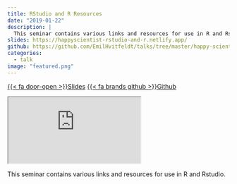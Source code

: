 ```yaml
---
title: RStudio and R Resources
date: "2019-01-22"
description: |
  This seminar contains various links and resources for use in R and Rstudio.
slides: https://happyscientist-rstudio-and-r.netlify.app/
github: https://github.com/EmilHvitfeldt/talks/tree/master/happy-scientist_rstudio-and-r
categories:
  - talk
image: "featured.png"
---
```


<a href="https://happyscientist-rstudio-and-r.netlify.app/" class="listing-slides btn-links">{{< fa door-open >}}Slides<a>
<a href="https://github.com/EmilHvitfeldt/talks/tree/master/happy-scientist_rstudio-and-r" class="listing-github btn-links">{{< fa brands github >}}Github<a>
      
<iframe class="slide-deck" src="https://happyscientist-rstudio-and-r.netlify.app/"></iframe>
        

This seminar contains various links and resources for use in R and Rstudio.
